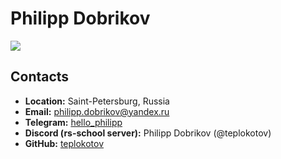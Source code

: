# **Philipp Dobrikov**

![](https://avatars.githubusercontent.com/u/118915923?v=4)

## **Contacts**

-  **Location:**  Saint-Petersburg, Russia
-  **Email:** philipp.dobrikov@yandex.ru
-  **Telegram:** [hello_philipp](https://t.me/hello_philipp) 
-  **Discord (rs-school server):** Philipp Dobrikov (@teplokotov) 
-  **GitHub:**  [teplokotov](https://github.com/teplokotov)